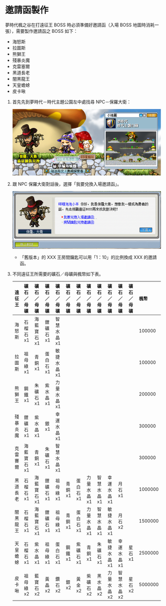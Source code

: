 # 邀請函製作

夢時代楓之谷在打遠征王 BOSS 時必須準備好邀請函（入場 BOSS 地圖時消耗一張），需要製作邀請函之 BOSS 如下：

- 海怒斯
- 拉圖斯
- 熊獅王
- 殘暴炎魔
- 克雷塞爾
- 黑道長老
- 闇黑龍王
- 天皇蟾蜍
- 皮卡啾

1. 首先先到夢時代－時代主題公園左中處找尋 NPC－保羅大衛：

    ![0](0.png)

2. 跟 NPC 保羅大衛對話後，選擇「我要兌換入場邀請函」。

    ![1](1.png)

    - 「舊版本」的 XXX 王房間鑰匙可以用「1：10」的比例換成 XXX 的邀請函。

3. 不同遠征王所需要的礦石／母礦與楓幣如下表。

    | 遠征王  | 礦石／母礦   | 礦石／母礦   | 礦石／母礦  | 礦石／母礦   | 礦石／母礦 | 礦石／母礦  | 礦石／母礦   | 礦石／母礦   | 礦石／母礦   | 礦石／母礦   | 礦石／母礦 | 楓幣      |
    | ---- | ------- | ------- | ------ | ------- | ----- | ------ | ------- | ------- | ------- | ------- | ----- | ------- |
    | 海怒斯  | 石榴石 x1  | 海藍寶石 x1 | 鋰礦石 x1 | 智慧水晶 x1 |       |        |         |         |         |         |       | 100000  |
    | 拉圖斯  | 祖母綠 x1  | 青銅 x1   | 蛋白石 x1 | 敏捷水晶 x1 |       |        |         |         |         |         |       | 100000  |
    | 熊獅王  | 鋼鐵 x1   | 朱礦石 x1  | 紫水晶 x1 | 力量水晶 x1 |       |        |         |         |         |         |       | 200000  |
    | 殘暴炎魔 | 鋰礦石 x1  | 紫水晶 x1  | 銀 x1   | 幸運水晶 x1 |       |        |         |         |         |         |       | 300000  |
    | 克雷賽爾 | 海藍寶石 x1 | 青銅 x1   | 朱礦石 x1 | 智慧水晶 x1 |       |        |         |         |         |         |       | 300000  |
    | 黑道長老 | 石榴石 x1  | 海藍寶石 x1 | 鋰礦石 x1 | 祖母綠 x1  | 青銅 x1 | 蛋白石 x1 | 力量水晶 x1 | 智慧水晶 x1 | 幸運水晶 x1 | 月石 x1   |       | 1000000 |
    | 闇黑龍王 | 石榴石 x1  | 海藍寶石 x1 | 鋰礦石 x1 | 祖母綠 x1  | 青銅 x1 | 蛋白石 x1 | 力量水晶 x1 | 智慧水晶 x1 | 敏捷水晶 x1 | 月石 x2   |       | 1500000 |
    | 天皇蟾蜍 | 石榴石 x1  | 紫水晶 x1  | 祖母綠 x1 | 蛋白石 x1  | 鋼鐵 x1 | 紫礦石 x1 | 青銅 x1   | 朱礦石 x1  | 敏捷水晶 x1 | 幸運水晶 x1 | 星石 x1 | 2500000 |
    | 皮卡啾  | 祖母綠 x2  | 藍寶石 x2  | 黃晶 x2  | 鑽石 x2   | 銀 x2  | 黃金 x2  | 紫礦石 x2  | 黑水晶 x2  | 力量水晶 x2 | 智慧水晶 x2 | 星石 x2 | 5000000 |
